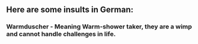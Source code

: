 ## Here are some insults in German:
### Warmduscher - Meaning Warm-shower taker, they are a wimp and cannot handle challenges in life.
